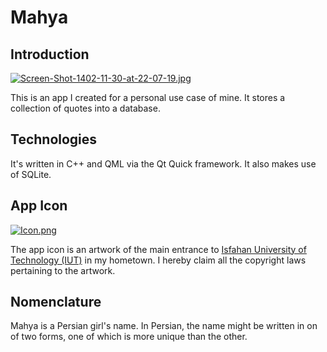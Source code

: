 # Mahya

## Introduction

[![Screen-Shot-1402-11-30-at-22-07-19.jpg](https://i.postimg.cc/YSV23JdN/Screen-Shot-1402-11-30-at-22-07-19.jpg)](https://postimg.cc/06Yq5HRr)

This is an app I created for a personal use case of mine. It stores a collection of quotes into a database.

## Technologies

It's written in C++ and QML via the Qt Quick framework. It also makes use of SQLite.  

## App Icon

<!--
[![Icon.png](https://i.postimg.cc/hP8nmFLQ/Icon.png)](https://postimg.cc/zVf4mcPq)
-->

[![Icon.png](https://i.postimg.cc/MGt3JSCR/Icon.png)](https://postimg.cc/f3tfY6TT)

The app icon is an artwork of the main entrance to [Isfahan University of Technology (IUT)](https://english.iut.ac.ir) in my hometown. I hereby claim all the copyright laws pertaining to the artwork.

## Nomenclature

Mahya is a Persian girl's name. In Persian, the name might be written in on of two forms, one of which is more unique than the other.

